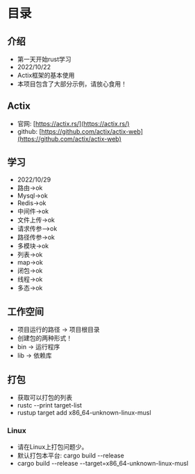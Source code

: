 # 目录

## 介绍
- 第一天开始rust学习
- 2022/10/22
- Actix框架的基本使用
- 本项目包含了大部分示例，请放心食用！

## Actix
- 官网: [https://actix.rs/](https://actix.rs/)
- github: [https://github.com/actix/actix-web](https://github.com/actix/actix-web)


## 学习
- 2022/10/29
- 路由->ok
- Mysql->ok
- Redis->ok
- 中间件->ok
- 文件上传->ok
- 请求传参—>ok
- 路径传参->ok
- 多模块->ok
- 列表->ok
- map->ok
- 闭包->ok
- 线程->ok
- 多态->ok


## 工作空间
- 项目运行的路径 -> 项目根目录
- 创建包的两种形式！
- bin -> 运行程序
- lib -> 依赖库

## 打包
- 获取可以打包的列表
- rustc --print target-list
- rustup target add x86_64-unknown-linux-musl


### Linux
- 请在Linux上打包问题少。
- 默认打包本平台: cargo build --release
- cargo build --release --target=x86_64-unknown-linux-musl
